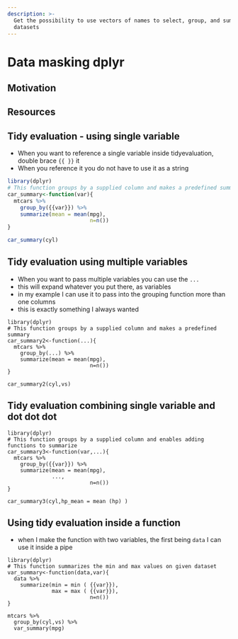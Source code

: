 ```yaml
---
description: >-
  Get the possibility to use vectors of names to select, group, and summarize
  datasets
---
```


# Data masking dplyr

## Motivation&#x20;

## Resources

## Tidy evaluation - using single variable

* When you want to reference a single variable inside tidyevaluation, double brace `{{ }}` it
* When you reference it you do not have to use it as a string

```r
library(dplyr)
# This function groups by a supplied column and makes a predefined summary
car_summary<-function(var){
  mtcars %>% 
    group_by({{var}}) %>% 
    summarize(mean = mean(mpg),
                          n=n())
}

car_summary(cyl)
```

## Tidy evaluation using multiple variables

* When you want to pass multiple variables you can use the `...`
* this will expand whatever you put there, as variables
* in my example I can use it to pass into the grouping function more than one columns
* this is exactly something I always wanted

```
library(dplyr)
# This function groups by a supplied column and makes a predefined summary
car_summary2<-function(...){
  mtcars %>% 
    group_by(...) %>% 
    summarize(mean = mean(mpg),
                          n=n())
}

car_summary2(cyl,vs)
```

## Tidy evaluation combining single variable and dot dot dot

```
library(dplyr)
# This function groups by a supplied column and enables adding functions to summarize
car_summary3<-function(var,...){
  mtcars %>% 
    group_by({{var}}) %>% 
    summarize(mean = mean(mpg),
              ...,
                          n=n())
}

car_summary3(cyl,hp_mean = mean (hp) )
```

## Using tidy evaluation inside a function

* when I make the function with two variables, the first being `data` I can use it inside a pipe

```
library(dplyr)
# This function summarizes the min and max values on given dataset 
var_summary<-function(data,var){
  data %>% 
    summarize(min = min ( {{var}}),
              max = max ( {{var}}),
                          n=n())
}

mtcars %>% 
  group_by(cyl,vs) %>% 
  var_summary(mpg)
```
